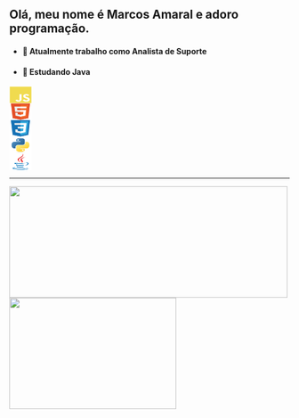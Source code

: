 <h2>Olá, meu nome é Marcos Amaral e adoro programação.</h2>

- <h4>🔭 Atualmente trabalho como <b>Analista de Suporte</b></h4>
- <h4>🌱 Estudando <b>Java</b></h4>

<div style="display: grid">
  <img align="center" alt="Js" height="30" width="40" src="https://raw.githubusercontent.com/devicons/devicon/master/icons/javascript/javascript-plain.svg">
  <img align="center" alt="HTML" height="30" width="40" src="https://raw.githubusercontent.com/devicons/devicon/master/icons/html5/html5-original.svg">
  <img align="center" alt="CSS" height="30" width="40" src="https://raw.githubusercontent.com/devicons/devicon/master/icons/css3/css3-original.svg">
  <img align="center" alt="Python" height="30" width="40" src="https://raw.githubusercontent.com/devicons/devicon/master/icons/python/python-original.svg">
  <img align="center" alt="Java" height="30" width="40" src="https://raw.githubusercontent.com/devicons/devicon/master/icons/java/java-original.svg">
</div>
  <hr>

  <img height=200 width=500 align="center" src="https://github-readme-stats.vercel.app/api?username=marcospsamaral&show_icons=true&theme=github_dark&custom_title=Status+GitHub+Marcos&locale=pt-br">

  <img height=200 width=300 align="center" src="https://github-readme-stats.vercel.app/api/top-langs/?username=marcospsamaral&hide_progress=false&&show_icons=true&theme=github_dark&locale=pt-br">
</div>
